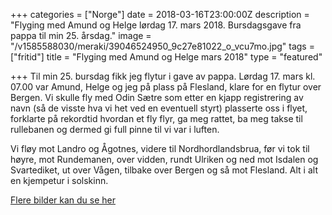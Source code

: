 +++
categories = ["Norge"]
date = 2018-03-16T23:00:00Z
description = "Flyging med Amund og Helge lørdag 17. mars 2018. Bursdagsgave fra pappa til min 25. årsdag."
image = "/v1585588030/meraki/39046524950_9c27e81022_o_vcu7mo.jpg"
tags = ["fritid"]
title = "Flyging med Amund og Helge mars 2018"
type = "featured"

+++
Til min 25. bursdag fikk jeg flytur i gave av pappa. Lørdag 17. mars kl. 07.00 var Amund, Helge og jeg på plass på Flesland, klare for en flytur over Bergen. Vi skulle fly med Odin Sætre som etter en kjapp registrering av navn (så de visste hva vi het ved en eventuell styrt) plasserte oss i flyet, forklarte på rekordtid hvordan et fly flyr, ga meg rattet, ba meg takse til rullebanen og dermed gi full pinne til vi var i luften.

Vi fløy mot Landro og Ågotnes, videre til Nordhordlandsbrua, før vi tok til høyre, mot Rundemanen, over vidden, rundt Ulriken og ned mot Isdalen og Svartediket, ut over Vågen, tilbake over Bergen og så mot Flesland. Alt i alt en kjempetur i solskinn.

[Flere bilder kan du se her](https://www.flickr.com/photos/136910559@N03/albums/72157691512274812)
